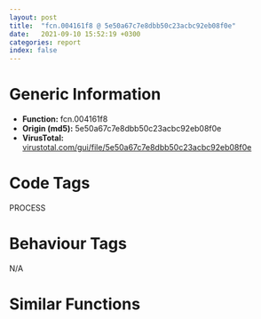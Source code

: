 ```yaml
---
layout: post
title:  "fcn.004161f8 @ 5e50a67c7e8dbb50c23acbc92eb08f0e"
date:   2021-09-10 15:52:19 +0300
categories: report
index: false
---
```


# Generic Information
- **Function:** fcn.004161f8
- **Origin (md5):** 5e50a67c7e8dbb50c23acbc92eb08f0e
- **VirusTotal:** [virustotal.com/gui/file/5e50a67c7e8dbb50c23acbc92eb08f0e][virustotal_ref]

# Code Tags
<span class="tag" id="PROCESS">PROCESS</span>


# Behaviour Tags
<span class="bhv-tag" id="na">N/A</span>

# Similar Functions
<script type="text/javascript" src="https://www.gstatic.com/charts/loader.js"></script>
<script type="text/javascript">

    google.charts.load('current', {'packages':['corechart']});
    google.charts.setOnLoadCallback(drawChart);

    function drawChart() {
    var data = new google.visualization.DataTable();
        data.addColumn('number', 'X');
        data.addColumn('number', 'Y');
        data.addColumn({type: 'string', role: 'tooltip', 'p': {'html': true}});
        data.addColumn({'type': 'string', 'role': 'style'});
        
        data.addRows([
    [28.271820068359375, 106.18476867675781, '<b><a href="/report/fcn.004161f8@5e50a67c7e8dbb50c23acbc92eb08f0e">fcn.004161f8</a><br>@5e50a67c7e8dbb50c23acbc92eb08f0e</b><br>push ebp<br>mov ebp, esp<br>push 0<br>call dword[sym.imp.KERNEL32.dll_SetUnhandledExceptionFilter]<br>push dword[ebp+8]<br>call dword[sym.imp.KERNEL32.dll_UnhandledExceptionFilter]<br>push 0xc0000409<br>call dword[sym.imp.KERNEL32.dll_GetCurrentProcess]<br>push eax<br>call dword[sym.imp.KERNEL32.dll_TerminateProcess]<br>pop ebp<br>ret <br><eoc> ', 'point { fill-color: #e0440e; }'],
[7.142225742340088, -161.48643493652344, '<b><a href="/report/fcn.0045d0ac@3a017db0719485179e5931e1ff048b6a">fcn.0045d0ac</a><br>@3a017db0719485179e5931e1ff048b6a</b><br>push ebp<br>mov ebp, esp<br>push 0<br>call dword[sym.imp.KERNEL32.dll_SetUnhandledExceptionFilter]<br>push dword[ebp+8]<br>call dword[sym.imp.KERNEL32.dll_UnhandledExceptionFilter]<br>push 0xc0000409<br>call dword[sym.imp.KERNEL32.dll_GetCurrentProcess]<br>push eax<br>call dword[sym.imp.KERNEL32.dll_TerminateProcess]<br>pop ebp<br>ret <br><eoc> ', 'null'],
[11.517036437988281, -0.38746628165245056, '<b><a href="/report/fcn.0045d0ac@da55f6ad71c51a7bfc62709434cb3d45">fcn.0045d0ac</a><br>@da55f6ad71c51a7bfc62709434cb3d45</b><br>push ebp<br>mov ebp, esp<br>push 0<br>call dword[sym.imp.KERNEL32.dll_SetUnhandledExceptionFilter]<br>push dword[ebp+8]<br>call dword[sym.imp.KERNEL32.dll_UnhandledExceptionFilter]<br>push 0xc0000409<br>call dword[sym.imp.KERNEL32.dll_GetCurrentProcess]<br>push eax<br>call dword[sym.imp.KERNEL32.dll_TerminateProcess]<br>pop ebp<br>ret <br><eoc> ', 'null'],
[13.493919372558594, -88.92337799072266, '<b><a href="/report/fcn.0045d0ac@83f49824bfe7c3c24f4b74a2ba6ab65b">fcn.0045d0ac</a><br>@83f49824bfe7c3c24f4b74a2ba6ab65b</b><br>push ebp<br>mov ebp, esp<br>push 0<br>call dword[sym.imp.KERNEL32.dll_SetUnhandledExceptionFilter]<br>push dword[ebp+8]<br>call dword[sym.imp.KERNEL32.dll_UnhandledExceptionFilter]<br>push 0xc0000409<br>call dword[sym.imp.KERNEL32.dll_GetCurrentProcess]<br>push eax<br>call dword[sym.imp.KERNEL32.dll_TerminateProcess]<br>pop ebp<br>ret <br><eoc> ', 'null'],
[-115.04448699951172, -27.814577102661133, '<b><a href="/report/fcn.004324ec@c2f40b3bc10e39d3d975422ee4d09bab">fcn.004324ec</a><br>@c2f40b3bc10e39d3d975422ee4d09bab</b><br>push ebp<br>mov ebp, esp<br>push 0<br>call dword[sym.imp.KERNEL32.dll_SetUnhandledExceptionFilter]<br>push dword[ebp+8]<br>call dword[sym.imp.KERNEL32.dll_UnhandledExceptionFilter]<br>push 0xc0000409<br>call dword[sym.imp.KERNEL32.dll_GetCurrentProcess]<br>push eax<br>call dword[sym.imp.KERNEL32.dll_TerminateProcess]<br>pop ebp<br>ret <br><eoc> ', 'null'],
[-41.44918441772461, 66.01922607421875, '<b><a href="/report/fcn.0040cf88@597d9ee507d1b2a81775aa98c4a2271a">fcn.0040cf88</a><br>@597d9ee507d1b2a81775aa98c4a2271a</b><br>push ebp<br>mov ebp, esp<br>push 0<br>call dword[sym.imp.KERNEL32.dll_SetUnhandledExceptionFilter]<br>push dword[ebp+8]<br>call dword[sym.imp.KERNEL32.dll_UnhandledExceptionFilter]<br>push 0xc0000409<br>call dword[sym.imp.KERNEL32.dll_GetCurrentProcess]<br>push eax<br>call dword[sym.imp.KERNEL32.dll_TerminateProcess]<br>pop ebp<br>ret <br><eoc> ', 'null'],
[85.07970428466797, 24.989046096801758, '<b><a href="/report/fcn.0045d0ac@f47bfed80cd39ec1aff63db618c8814f">fcn.0045d0ac</a><br>@f47bfed80cd39ec1aff63db618c8814f</b><br>push ebp<br>mov ebp, esp<br>push 0<br>call dword[sym.imp.KERNEL32.dll_SetUnhandledExceptionFilter]<br>push dword[ebp+8]<br>call dword[sym.imp.KERNEL32.dll_UnhandledExceptionFilter]<br>push 0xc0000409<br>call dword[sym.imp.KERNEL32.dll_GetCurrentProcess]<br>push eax<br>call dword[sym.imp.KERNEL32.dll_TerminateProcess]<br>pop ebp<br>ret <br><eoc> ', 'null'],
[55.8621826171875, -63.195980072021484, '<b><a href="/report/fcn.0045d0ac@6f3954a480bef11309decb3759df55ad">fcn.0045d0ac</a><br>@6f3954a480bef11309decb3759df55ad</b><br>push ebp<br>mov ebp, esp<br>push 0<br>call dword[sym.imp.KERNEL32.dll_SetUnhandledExceptionFilter]<br>push dword[ebp+8]<br>call dword[sym.imp.KERNEL32.dll_UnhandledExceptionFilter]<br>push 0xc0000409<br>call dword[sym.imp.KERNEL32.dll_GetCurrentProcess]<br>push eax<br>call dword[sym.imp.KERNEL32.dll_TerminateProcess]<br>pop ebp<br>ret <br><eoc> ', 'null'],
[-28.441869735717773, 109.27506256103516, '<b><a href="/report/fcn.0045d0ac@394c28c779b535ac47055481e5ab2427">fcn.0045d0ac</a><br>@394c28c779b535ac47055481e5ab2427</b><br>push ebp<br>mov ebp, esp<br>push 0<br>call dword[sym.imp.KERNEL32.dll_SetUnhandledExceptionFilter]<br>push dword[ebp+8]<br>call dword[sym.imp.KERNEL32.dll_UnhandledExceptionFilter]<br>push 0xc0000409<br>call dword[sym.imp.KERNEL32.dll_GetCurrentProcess]<br>push eax<br>call dword[sym.imp.KERNEL32.dll_TerminateProcess]<br>pop ebp<br>ret <br><eoc> ', 'null'],
[-176.49281311035156, 29.612468719482422, '<b><a href="/report/fcn.00408098@e9c6b3bcaa2edc455cb26f1e0f4a513a">fcn.00408098</a><br>@e9c6b3bcaa2edc455cb26f1e0f4a513a</b><br>push ebp<br>mov ebp, esp<br>push 0<br>call dword[sym.imp.KERNEL32.dll_SetUnhandledExceptionFilter]<br>push dword[ebp+8]<br>call dword[sym.imp.KERNEL32.dll_UnhandledExceptionFilter]<br>push 0xc0000409<br>call dword[sym.imp.KERNEL32.dll_GetCurrentProcess]<br>push eax<br>call dword[sym.imp.KERNEL32.dll_TerminateProcess]<br>pop ebp<br>ret <br><eoc> ', 'null'],
[15.70836353302002, 175.8824920654297, '<b><a href="/report/fcn.00482c24@27ac6b5c7fa1ad11790cdc733c25a701">fcn.00482c24</a><br>@27ac6b5c7fa1ad11790cdc733c25a701</b><br>push ebp<br>mov ebp, esp<br>push 0<br>call dword[sym.imp.KERNEL32.dll_SetUnhandledExceptionFilter]<br>push dword[ebp+8]<br>call dword[sym.imp.KERNEL32.dll_UnhandledExceptionFilter]<br>push 0xc0000409<br>call dword[sym.imp.KERNEL32.dll_GetCurrentProcess]<br>push eax<br>call dword[sym.imp.KERNEL32.dll_TerminateProcess]<br>pop ebp<br>ret <br><eoc> ', 'null'],
[-122.1827163696289, -119.5683822631836, '<b><a href="/report/fcn.004161e8@368dd66411b8b6ce2bcd15b0e14af5c0">fcn.004161e8</a><br>@368dd66411b8b6ce2bcd15b0e14af5c0</b><br>push ebp<br>mov ebp, esp<br>push 0<br>call dword[sym.imp.KERNEL32.dll_SetUnhandledExceptionFilter]<br>push dword[ebp+8]<br>call dword[sym.imp.KERNEL32.dll_UnhandledExceptionFilter]<br>push 0xc0000409<br>call dword[sym.imp.KERNEL32.dll_GetCurrentProcess]<br>push eax<br>call dword[sym.imp.KERNEL32.dll_TerminateProcess]<br>pop ebp<br>ret <br><eoc> ', 'null'],
[107.29234313964844, -112.14458465576172, '<b><a href="/report/fcn.00409ad8@339149a6ceaff8ec9831ebc6113adb23">fcn.00409ad8</a><br>@339149a6ceaff8ec9831ebc6113adb23</b><br>push ebp<br>mov ebp, esp<br>push 0<br>call dword[sym.imp.KERNEL32.dll_SetUnhandledExceptionFilter]<br>push dword[ebp+8]<br>call dword[sym.imp.KERNEL32.dll_UnhandledExceptionFilter]<br>push 0xc0000409<br>call dword[sym.imp.KERNEL32.dll_GetCurrentProcess]<br>push eax<br>call dword[sym.imp.KERNEL32.dll_TerminateProcess]<br>pop ebp<br>ret <br><eoc> ', 'null'],
[-101.3380355834961, 143.91404724121094, '<b><a href="/report/fcn.00408373@b8b9b802e96d8e813c605554cf6f7018">fcn.00408373</a><br>@b8b9b802e96d8e813c605554cf6f7018</b><br>push ebp<br>mov ebp, esp<br>push 0<br>call dword[sym.imp.KERNEL32.dll_SetUnhandledExceptionFilter]<br>push dword[ebp+8]<br>call dword[sym.imp.KERNEL32.dll_UnhandledExceptionFilter]<br>push 0xc0000409<br>call dword[sym.imp.KERNEL32.dll_GetCurrentProcess]<br>push eax<br>call dword[sym.imp.KERNEL32.dll_TerminateProcess]<br>pop ebp<br>ret <br><eoc> ', 'null'],
[158.55746459960938, 6.998050212860107, '<b><a href="/report/fcn.00405026@fca52b995e756cff97168f6fef94b37d">fcn.00405026</a><br>@fca52b995e756cff97168f6fef94b37d</b><br>push ebp<br>mov ebp, esp<br>push 0<br>call dword[sym.imp.KERNEL32.dll_SetUnhandledExceptionFilter]<br>push dword[ebp+8]<br>call dword[sym.imp.KERNEL32.dll_UnhandledExceptionFilter]<br>push 0xc0000409<br>call dword[sym.imp.KERNEL32.dll_GetCurrentProcess]<br>push eax<br>call dword[sym.imp.KERNEL32.dll_TerminateProcess]<br>pop ebp<br>ret <br><eoc> ', 'null'],
[-36.724761962890625, -98.05622863769531, '<b><a href="/report/fcn.00409ad8@0b073c89b077a27e3496540be7574e33">fcn.00409ad8</a><br>@0b073c89b077a27e3496540be7574e33</b><br>push ebp<br>mov ebp, esp<br>push 0<br>call dword[sym.imp.KERNEL32.dll_SetUnhandledExceptionFilter]<br>push dword[ebp+8]<br>call dword[sym.imp.KERNEL32.dll_UnhandledExceptionFilter]<br>push 0xc0000409<br>call dword[sym.imp.KERNEL32.dll_GetCurrentProcess]<br>push eax<br>call dword[sym.imp.KERNEL32.dll_TerminateProcess]<br>pop ebp<br>ret <br><eoc> ', 'null'],
[-59.077457427978516, 25.10024070739746, '<b><a href="/report/fcn.004028c8@03a5d7e745838b7e7a4c7d09dcb64e60">fcn.004028c8</a><br>@03a5d7e745838b7e7a4c7d09dcb64e60</b><br>push ebp<br>mov ebp, esp<br>push 0<br>call dword[sym.imp.KERNEL32.dll_SetUnhandledExceptionFilter]<br>push dword[ebp+8]<br>call dword[sym.imp.KERNEL32.dll_UnhandledExceptionFilter]<br>push 0xc0000409<br>call dword[sym.imp.KERNEL32.dll_GetCurrentProcess]<br>push eax<br>call dword[sym.imp.KERNEL32.dll_TerminateProcess]<br>pop ebp<br>ret <br><eoc> ', 'null'],
[94.171630859375, -28.474435806274414, '<b><a href="/report/fcn.00412976@5f763449465a14d1cdb5ea67e2f984d0">fcn.00412976</a><br>@5f763449465a14d1cdb5ea67e2f984d0</b><br>push ebp<br>mov ebp, esp<br>push 0<br>call dword[sym.imp.KERNEL32.dll_SetUnhandledExceptionFilter]<br>push dword[ebp+8]<br>call dword[sym.imp.KERNEL32.dll_UnhandledExceptionFilter]<br>push 0xc0000409<br>call dword[sym.imp.KERNEL32.dll_GetCurrentProcess]<br>push eax<br>call dword[sym.imp.KERNEL32.dll_TerminateProcess]<br>pop ebp<br>ret <br><eoc> ', 'null'],
[-76.50965118408203, -65.12509155273438, '<b><a href="/report/fcn.00408658@8cf34c97b8222fae425942250641fcfd">fcn.00408658</a><br>@8cf34c97b8222fae425942250641fcfd</b><br>push ebp<br>mov ebp, esp<br>push 0<br>call dword[sym.imp.KERNEL32.dll_SetUnhandledExceptionFilter]<br>push dword[ebp+8]<br>call dword[sym.imp.KERNEL32.dll_UnhandledExceptionFilter]<br>push 0xc0000409<br>call dword[sym.imp.KERNEL32.dll_GetCurrentProcess]<br>push eax<br>call dword[sym.imp.KERNEL32.dll_TerminateProcess]<br>pop ebp<br>ret <br><eoc> ', 'null'],
[13.102072715759277, -42.11293029785156, '<b><a href="/report/fcn.004090e2@d59f9c4f445b9f980173dec064f55091">fcn.004090e2</a><br>@d59f9c4f445b9f980173dec064f55091</b><br>push ebp<br>mov ebp, esp<br>push 0<br>call dword[sym.imp.KERNEL32.dll_SetUnhandledExceptionFilter]<br>push dword[ebp+8]<br>call dword[sym.imp.KERNEL32.dll_UnhandledExceptionFilter]<br>push 0xc0000409<br>call dword[sym.imp.KERNEL32.dll_GetCurrentProcess]<br>push eax<br>call dword[sym.imp.KERNEL32.dll_TerminateProcess]<br>pop ebp<br>ret <br><eoc> ', 'null'],
[-28.09157371520996, -9.905058860778809, '<b><a href="/report/fcn.00408098@0606e50385fe518042f9ea006b816a98">fcn.00408098</a><br>@0606e50385fe518042f9ea006b816a98</b><br>push ebp<br>mov ebp, esp<br>push 0<br>call dword[sym.imp.KERNEL32.dll_SetUnhandledExceptionFilter]<br>push dword[ebp+8]<br>call dword[sym.imp.KERNEL32.dll_UnhandledExceptionFilter]<br>push 0xc0000409<br>call dword[sym.imp.KERNEL32.dll_GetCurrentProcess]<br>push eax<br>call dword[sym.imp.KERNEL32.dll_TerminateProcess]<br>pop ebp<br>ret <br><eoc> ', 'null'],
[36.13707733154297, 33.629268646240234, '<b><a href="/report/fcn.004161f8@c0371bf2f84d37acabd30e547b4cc5fa">fcn.004161f8</a><br>@c0371bf2f84d37acabd30e547b4cc5fa</b><br>push ebp<br>mov ebp, esp<br>push 0<br>call dword[sym.imp.KERNEL32.dll_SetUnhandledExceptionFilter]<br>push dword[ebp+8]<br>call dword[sym.imp.KERNEL32.dll_UnhandledExceptionFilter]<br>push 0xc0000409<br>call dword[sym.imp.KERNEL32.dll_GetCurrentProcess]<br>push eax<br>call dword[sym.imp.KERNEL32.dll_TerminateProcess]<br>pop ebp<br>ret <br><eoc> ', 'null'],
[-104.69055938720703, 23.77922248840332, '<b><a href="/report/fcn.00425a21@38d41d729f8f30faf0dd96f0c7acba4b">fcn.00425a21</a><br>@38d41d729f8f30faf0dd96f0c7acba4b</b><br>push ebp<br>mov ebp, esp<br>push 0<br>call dword[sym.imp.KERNEL32.dll_SetUnhandledExceptionFilter]<br>push dword[ebp+8]<br>call dword[sym.imp.KERNEL32.dll_UnhandledExceptionFilter]<br>push 0xc0000409<br>call dword[sym.imp.KERNEL32.dll_GetCurrentProcess]<br>push eax<br>call dword[sym.imp.KERNEL32.dll_TerminateProcess]<br>pop ebp<br>ret <br><eoc> ', 'null'],
[-87.52395629882812, 72.27061462402344, '<b><a href="/report/fcn.00408658@14618ef6ca36984f994ab39b0c0ac7d8">fcn.00408658</a><br>@14618ef6ca36984f994ab39b0c0ac7d8</b><br>push ebp<br>mov ebp, esp<br>push 0<br>call dword[sym.imp.KERNEL32.dll_SetUnhandledExceptionFilter]<br>push dword[ebp+8]<br>call dword[sym.imp.KERNEL32.dll_UnhandledExceptionFilter]<br>push 0xc0000409<br>call dword[sym.imp.KERNEL32.dll_GetCurrentProcess]<br>push eax<br>call dword[sym.imp.KERNEL32.dll_TerminateProcess]<br>pop ebp<br>ret <br><eoc> ', 'null'],
[63.78301239013672, 70.33088684082031, '<b><a href="/report/fcn.004161f8@d701bfe1b2c669cec1fe384fdc108bfb">fcn.004161f8</a><br>@d701bfe1b2c669cec1fe384fdc108bfb</b><br>push ebp<br>mov ebp, esp<br>push 0<br>call dword[sym.imp.KERNEL32.dll_SetUnhandledExceptionFilter]<br>push dword[ebp+8]<br>call dword[sym.imp.KERNEL32.dll_UnhandledExceptionFilter]<br>push 0xc0000409<br>call dword[sym.imp.KERNEL32.dll_GetCurrentProcess]<br>push eax<br>call dword[sym.imp.KERNEL32.dll_TerminateProcess]<br>pop ebp<br>ret <br><eoc> ', 'null'],
[-69.02142333984375, -18.276264190673828, '<b><a href="/report/fcn.00408658@c580a609eb25f8d013062497944743a2">fcn.00408658</a><br>@c580a609eb25f8d013062497944743a2</b><br>push ebp<br>mov ebp, esp<br>push 0<br>call dword[sym.imp.KERNEL32.dll_SetUnhandledExceptionFilter]<br>push dword[ebp+8]<br>call dword[sym.imp.KERNEL32.dll_UnhandledExceptionFilter]<br>push 0xc0000409<br>call dword[sym.imp.KERNEL32.dll_GetCurrentProcess]<br>push eax<br>call dword[sym.imp.KERNEL32.dll_TerminateProcess]<br>pop ebp<br>ret <br><eoc> ', 'null'],
[6.567034721374512, 66.99800872802734, '<b><a href="/report/fcn.0045d0ac@47d4e089bbf62dab1a8f678bd32b173c">fcn.0045d0ac</a><br>@47d4e089bbf62dab1a8f678bd32b173c</b><br>push ebp<br>mov ebp, esp<br>push 0<br>call dword[sym.imp.KERNEL32.dll_SetUnhandledExceptionFilter]<br>push dword[ebp+8]<br>call dword[sym.imp.KERNEL32.dll_UnhandledExceptionFilter]<br>push 0xc0000409<br>call dword[sym.imp.KERNEL32.dll_GetCurrentProcess]<br>push eax<br>call dword[sym.imp.KERNEL32.dll_TerminateProcess]<br>pop ebp<br>ret <br><eoc> ', 'null'],
[51.32268524169922, -12.067748069763184, '<b><a href="/report/fcn.0045d0ac@2dd6da6129e47fd72c5b6249eef16bbb">fcn.0045d0ac</a><br>@2dd6da6129e47fd72c5b6249eef16bbb</b><br>push ebp<br>mov ebp, esp<br>push 0<br>call dword[sym.imp.KERNEL32.dll_SetUnhandledExceptionFilter]<br>push dword[ebp+8]<br>call dword[sym.imp.KERNEL32.dll_UnhandledExceptionFilter]<br>push 0xc0000409<br>call dword[sym.imp.KERNEL32.dll_GetCurrentProcess]<br>push eax<br>call dword[sym.imp.KERNEL32.dll_TerminateProcess]<br>pop ebp<br>ret <br><eoc> ', 'null'],
[-29.436504364013672, -51.82487869262695, '<b><a href="/report/fcn.00408658@392603f57220d3cbcf6b89fd2a3b66d1">fcn.00408658</a><br>@392603f57220d3cbcf6b89fd2a3b66d1</b><br>push ebp<br>mov ebp, esp<br>push 0<br>call dword[sym.imp.KERNEL32.dll_SetUnhandledExceptionFilter]<br>push dword[ebp+8]<br>call dword[sym.imp.KERNEL32.dll_UnhandledExceptionFilter]<br>push 0xc0000409<br>call dword[sym.imp.KERNEL32.dll_GetCurrentProcess]<br>push eax<br>call dword[sym.imp.KERNEL32.dll_TerminateProcess]<br>pop ebp<br>ret <br><eoc> ', 'null'],
[-14.918455123901367, 31.03575325012207, '<b><a href="/report/fcn.0045d0ac@125511dc58d9fe5b15e0562013727778">fcn.0045d0ac</a><br>@125511dc58d9fe5b15e0562013727778</b><br>push ebp<br>mov ebp, esp<br>push 0<br>call dword[sym.imp.KERNEL32.dll_SetUnhandledExceptionFilter]<br>push dword[ebp+8]<br>call dword[sym.imp.KERNEL32.dll_UnhandledExceptionFilter]<br>push 0xc0000409<br>call dword[sym.imp.KERNEL32.dll_GetCurrentProcess]<br>push eax<br>call dword[sym.imp.KERNEL32.dll_TerminateProcess]<br>pop ebp<br>ret <br><eoc> ', 'null'],
[122.5318832397461, 108.13409423828125, '<b><a href="/report/fcn.100061e8@f306bc4e89ecdab5df7aa72172ee5f69">fcn.100061e8</a><br>@f306bc4e89ecdab5df7aa72172ee5f69</b><br>push ebp<br>mov ebp, esp<br>push 0<br>call dword[sym.imp.KERNEL32.dll_SetUnhandledExceptionFilter]<br>push dword[ebp+8]<br>call dword[sym.imp.KERNEL32.dll_UnhandledExceptionFilter]<br>push 0xc0000409<br>call dword[sym.imp.KERNEL32.dll_GetCurrentProcess]<br>push eax<br>call dword[sym.imp.KERNEL32.dll_TerminateProcess]<br>pop ebp<br>ret <br><eoc> ', 'null'],

        ]);

    var options = {
        title: 'Similarity Plot',
        legend: 'none',
        colors: ['#dedbd9', '#e6693e', '#ec8f6e', '#f3b49f', '#f6c7b6'],
        tooltip: {isHtml: true, trigger: 'both'},
        explorer: {
        actions: ["dragToZoom", "rightClickToReset"],
        },
        chartArea: {
        width: '80%',
        height: '80%'
        },
        width: '100%',
        height: '100%'
    };

    var chart = new google.visualization.ScatterChart(document.getElementById('chart_div'));

    chart.draw(data, options);
    }
    
</script>


<div id="chart_div" style="width: 100%px; height: 100%;"></div>

# Disassembled Code
{% highlight nasm %}

push ebp
mov ebp, esp
push 0
call dword[sym.imp.KERNEL32.dll_SetUnhandledExceptionFilter]
push dword[ebp+8]
call dword[sym.imp.KERNEL32.dll_UnhandledExceptionFilter]
push 0xc0000409
call dword[sym.imp.KERNEL32.dll_GetCurrentProcess]
push eax
call dword[sym.imp.KERNEL32.dll_TerminateProcess]
pop ebp
ret

{% endhighlight %}

[virustotal_ref]: https://www.virustotal.com/gui/file/5e50a67c7e8dbb50c23acbc92eb08f0e